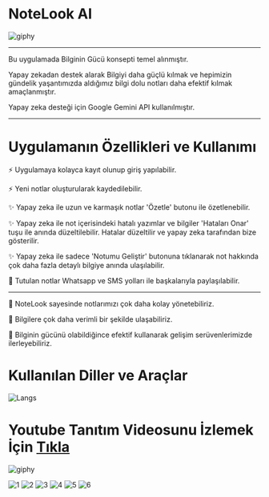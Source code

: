 
# NoteLook AI

![giphy](https://media.giphy.com/media/v1.Y2lkPTc5MGI3NjExc3kxcWN0cjM0Y2E1dzM2YTQ2M2pyZ2hmM2NhYm1kNGRybjhxMG9pMCZlcD12MV9naWZzX3NlYXJjaCZjdD1n/4rMp6ZvRLEg1GdcRnp/giphy.gif)


<hr>

Bu uygulamada Bilginin Gücü konsepti temel alınmıştır. 

Yapay zekadan destek alarak Bilgiyi daha güçlü kılmak ve hepimizin gündelik yaşantımızda aldığımız bilgi dolu notları daha efektif kılmak amaçlanmıştır.

Yapay zeka desteği için Google Gemini API kullanılmıştır.

<hr>

# Uygulamanın Özellikleri ve Kullanımı
⚡ Uygulamaya kolayca kayıt olunup giriş yapılabilir.

⚡ Yeni notlar oluşturularak kaydedilebilir.

✨ Yapay zeka ile uzun ve karmaşık notlar 'Özetle' butonu ile özetlenebilir.

✨ Yapay zeka ile not içerisindeki hatalı yazımlar ve bilgiler 'Hataları Onar' tuşu ile anında düzeltilebilir. Hatalar düzeltilir ve yapay zeka tarafından bize gösterilir.

✨ Yapay zeka ile sadece 'Notumu Geliştir' butonuna tıklanarak not hakkında çok daha fazla detaylı bilgiye anında ulaşılabilir.

💫 Tutulan notlar Whatsapp ve SMS yolları ile başkalarıyla paylaşılabilir. 


<hr>


👀 NoteLook sayesinde notlarımızı çok daha kolay yönetebiliriz. 

👀 Bilgilere çok daha verimli bir şekilde ulaşabiliriz. 

👀 Bilginin gücünü olabildiğince efektif kullanarak gelişim serüvenlerimizde ilerleyebiliriz.


# Kullanılan Diller ve Araçlar
![Langs](https://skillicons.dev/icons?i=flutter,dart,firebase,vscode,git,github,figma,pr,") 

# Youtube Tanıtım Videosunu İzlemek İçin <a href="https://youtu.be/B8NZFk5Abhg"> Tıkla </a> 

![giphy](https://media.giphy.com/media/efCemwT8zagJ3JZTxX/giphy.gif?cid=790b7611ef0s7uazh3q7u2paaugi0jxcvw78acqtlfukdjg2&ep=v1_stickers_search&rid=giphy.gif&ct=s)


![1](https://github.com/ozcanbayram/NoteLook-AI/assets/117665864/f1913bb6-51cd-4dab-9d93-43cecd166424) ![2](https://github.com/ozcanbayram/NoteLook-AI/assets/117665864/f563ada4-f768-4fac-bbbc-11a94f51bbf8)
![3](https://github.com/ozcanbayram/NoteLook-AI/assets/117665864/88f39fbb-5348-4235-84c2-602184afc40c)
![4](https://github.com/ozcanbayram/NoteLook-AI/assets/117665864/fe8c7155-7966-4d3e-a8a4-a3d33ad1050d)
![5](https://github.com/ozcanbayram/NoteLook-AI/assets/117665864/b3ee0fa3-d307-49f6-b086-befa29057a15)
![6](https://github.com/ozcanbayram/NoteLook-AI/assets/117665864/9c634fb4-a80b-4194-9a6a-91869a74950c)


<!-- 
## Getting Started

This project is a starting point for a Flutter application.

A few resources to get you started if this is your first Flutter project:

- [Lab: Write your first Flutter app](https://docs.flutter.dev/get-started/codelab)
- [Cookbook: Useful Flutter samples](https://docs.flutter.dev/cookbook)

For help getting started with Flutter development, view the
[online documentation](https://docs.flutter.dev/), which offers tutorials,
samples, guidance on mobile development, and a full API reference.

-->
